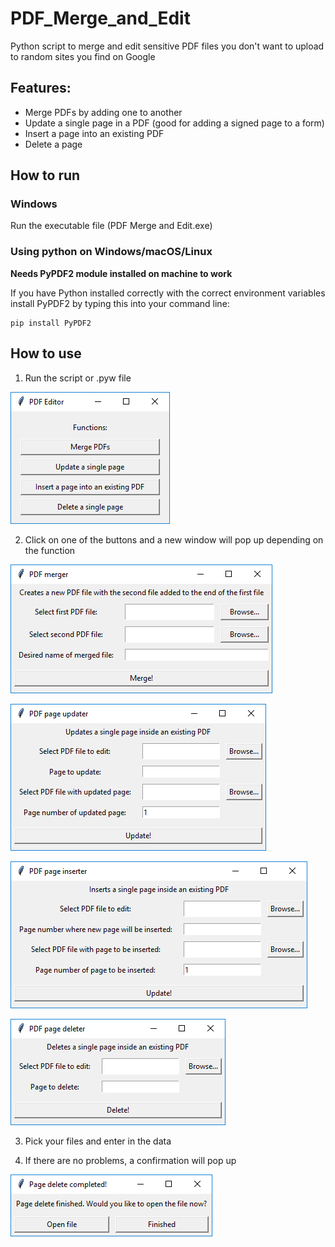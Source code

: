 # PDF_Merge_and_Edit
Python script to merge and edit sensitive PDF files you don't want to upload to random sites you find on Google

## Features:

* Merge PDFs by adding one to another
* Update a single page in a PDF (good for adding a signed page to a form)
* Insert a page into an existing PDF
* Delete a page

## How to run

### Windows
Run the executable file (PDF Merge and Edit.exe)

### Using python on Windows/macOS/Linux
**Needs PyPDF2 module installed on machine to work**

If you have Python installed correctly with the correct environment variables install PyPDF2 by typing this into your command line:
```
pip install PyPDF2
```

## How to use

1. Run the script or .pyw file

![main window](screenshots/main.png)

2. Click on one of the buttons and a new window will pop up depending on the function

![merger](screenshots/merge.png)

![updater](screenshots/updater.png)

![inserter](screenshots/inserter.png)

![deleter](screenshots/deleter.png)

3. Pick your files and enter in the data

4. If there are no problems, a confirmation will pop up

![confirm](screenshots/confirm.png)
